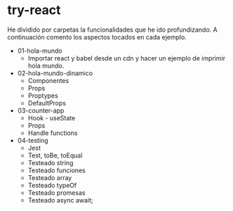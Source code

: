 # try-react

He dividido por carpetas la funcionalidades que he ido profundizando. A continuación comento los aspectos tocados en cada ejemplo.

* 01-hola-mundo
    - Importar react y babel desde un cdn y hacer un ejemplo de imprimir hola mundo.
* 02-hola-mundo-dinamico
    - Componentes
    - Props
    - Proptypes
    - DefaultProps
* 03-counter-app
    - Hook - useState
    - Props
    - Handle functions
* 04-testing
    - Jest
    - Test, toBe, toEqual
    - Testeado string
    - Testeado funciones
    - Testeado array
    - Testeado typeOf
    - Testeado promesas
    - Testeado async await;